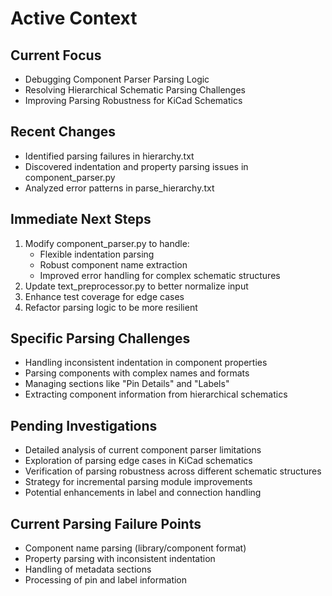 # Active Context

## Current Focus
- Debugging Component Parser Parsing Logic
- Resolving Hierarchical Schematic Parsing Challenges
- Improving Parsing Robustness for KiCad Schematics

## Recent Changes
- Identified parsing failures in hierarchy.txt
- Discovered indentation and property parsing issues in component_parser.py
- Analyzed error patterns in parse_hierarchy.txt

## Immediate Next Steps
1. Modify component_parser.py to handle:
   - Flexible indentation parsing
   - Robust component name extraction
   - Improved error handling for complex schematic structures
2. Update text_preprocessor.py to better normalize input
3. Enhance test coverage for edge cases
4. Refactor parsing logic to be more resilient

## Specific Parsing Challenges
- Handling inconsistent indentation in component properties
- Parsing components with complex names and formats
- Managing sections like "Pin Details" and "Labels"
- Extracting component information from hierarchical schematics

## Pending Investigations
- Detailed analysis of current component parser limitations
- Exploration of parsing edge cases in KiCad schematics
- Verification of parsing robustness across different schematic structures
- Strategy for incremental parsing module improvements
- Potential enhancements in label and connection handling

## Current Parsing Failure Points
- Component name parsing (library/component format)
- Property parsing with inconsistent indentation
- Handling of metadata sections
- Processing of pin and label information
